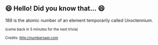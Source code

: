 ## :smile: Hello! Did you know that... :smile:
189 is the atomic number of an element temporarily called Unoctennium.

<sup>(come back in 5 minutes for the next trivia)</sup>


<sup>Credits: http://numbersapi.com</sup>
